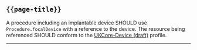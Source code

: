 ## <code>{{page-title}}</code>

A procedure including an implantable device SHOULD use `Procedure.focalDevice` with a reference to the device. The resource being referenced SHOULD conform to the [UKCore-Device (draft)]("https://simplifier.net/guide/UKCoreImplementationGuideAssetsinDevelopment/Home/ProfilesandExtensions/UKCore-Device) profile.

---
